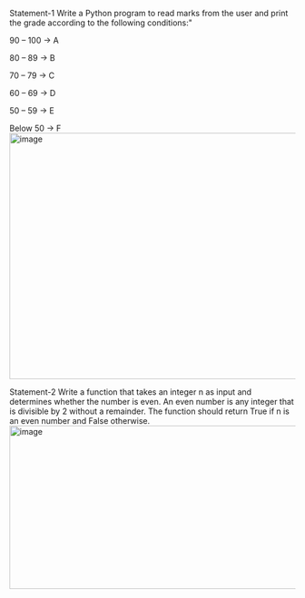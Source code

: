 Statement-1 Write a Python program to read marks from the user and print the grade according to the following conditions:"

90 – 100 → A

80 – 89 → B

70 – 79 → C

60 – 69 → D

50 – 59 → E

Below 50 → F
<img width="1287" height="434" alt="image" src="https://github.com/user-attachments/assets/e1872e6a-c9f1-4e3b-92e7-0b543a053c35" />


Statement-2 Write a function that takes an integer n as input and determines whether the number is even.
An even number is any integer that is divisible by 2 without a remainder.
The function should return True if n is an even number and False otherwise.
<img width="1178" height="288" alt="image" src="https://github.com/user-attachments/assets/cb939120-5e79-42fe-b668-572a36a70b3c" />

